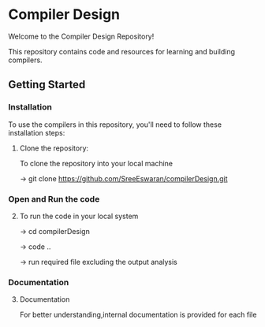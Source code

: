 # Compiler Design

Welcome to the Compiler Design Repository!

This repository contains code and resources for learning and building compilers.

## Getting Started

### Installation

To use the compilers in this repository, you'll need to follow these installation steps:
1. Clone the repository:
   
    To clone the repository into your local machine
   
     -> git clone https://github.com/SreeEswaran/compilerDesign.git

### Open and Run the code

2. To run the code in your local system
   
    -> cd compilerDesign
   
    -> code ..
   
    -> run required file excluding the output analysis

 ### Documentation
 
3. Documentation
   
    For better understanding,internal documentation is provided for each file


                     
   
